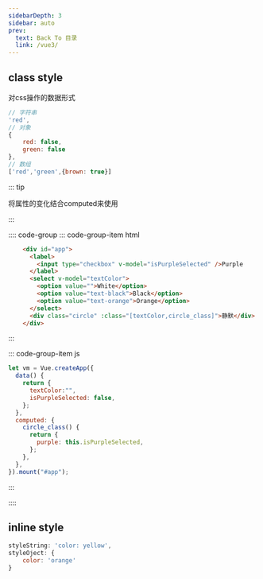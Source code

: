 ```yaml
---
sidebarDepth: 3
sidebar: auto
prev:
  text: Back To 目录
  link: /vue3/
---
```




## class style

对css操作的数据形式

```js
// 字符串
'red',		
// 对象
{			
    red: false,
    green: false
},
// 数组
['red','green',{brown: true}] 
```

::: tip

将属性的变化结合computed来使用

:::

:::: code-group
::: code-group-item html

```html {10}
    <div id="app">
      <label>
        <input type="checkbox" v-model="isPurpleSelected" />Purple
      </label>
      <select v-model="textColor">
        <option value="">White</option>
        <option value="text-black">Black</option>
        <option value="text-orange">Orange</option>
      </select>
      <div class="circle" :class="[textColor,circle_class]">静默</div>
    </div>
```

:::

::: code-group-item js

```js {9-13}
let vm = Vue.createApp({
  data() {
    return {
      textColor:"",
      isPurpleSelected: false,
    };
  },
  computed: {
    circle_class() {
      return {
        purple: this.isPurpleSelected,
      };
    },
  },
}).mount("#app");
```

:::

::::



<common-codepen-snippet title="css style vue-1" slug="qBPdqjg"/> 

## inline style

```js
styleString: 'color: yellow',
styleOject: {
	color: 'orange'
}
```

